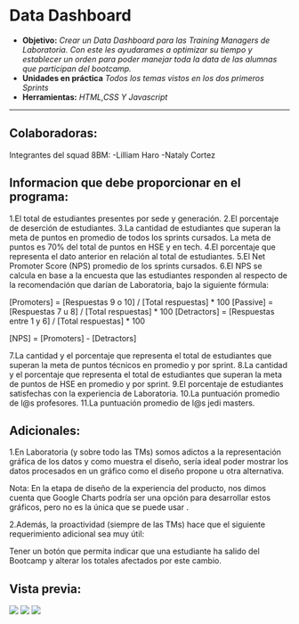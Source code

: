# Data Dashboard

* **Objetivo:** _Crear un Data Dashboard para las Training Managers de Laboratoria. Con este les ayudarames a optimizar su tiempo y establecer un orden para poder manejar toda la data de las alumnas que participan del bootcamp._
* **Unidades en práctica** _Todos los temas vistos en los dos primeros Sprints_
* **Herramientas:** _HTML,CSS Y Javascript_

***
## Colaboradoras:
Integrantes del squad 8BM:
-Lilliam Haro
-Nataly Cortez
## Informacion que debe proporcionar en el programa:

1.El total de estudiantes presentes por sede y generación.
2.El porcentaje de deserción de estudiantes.
3.La cantidad de estudiantes que superan la meta de puntos en promedio de todos los sprints cursados. La meta de puntos es 70% del total de puntos en HSE y en tech.
4.El porcentaje que representa el dato anterior en relación al total de estudiantes.
5.El Net Promoter Score (NPS) promedio de los sprints cursados. 6.El NPS se calcula en base a la encuesta que las estudiantes responden al respecto de la recomendación que darían de Laboratoria, bajo la siguiente fórmula:

[Promoters] = [Respuestas 9 o 10] / [Total respuestas] * 100
[Passive] = [Respuestas 7 u 8] / [Total respuestas] * 100
[Detractors] = [Respuestas entre 1 y 6] / [Total respuestas] * 100

[NPS] = [Promoters] - [Detractors]

7.La cantidad y el porcentaje que representa el total de estudiantes que superan la meta de puntos técnicos en promedio y por sprint.
8.La cantidad y el porcentaje que representa el total de estudiantes que superan la meta de puntos de HSE en promedio y por sprint.
9.El porcentaje de estudiantes satisfechas con la experiencia de Laboratoria.
10.La puntuación promedio de l@s profesores.
11.La puntuación promedio de l@s jedi masters.

## Adicionales:

1.En Laboratoria (y sobre todo las TMs) somos adictos a la representación gráfica de los datos y como muestra el diseño, sería ideal poder mostrar los datos procesados en un gráfico como el diseño propone u otra alternativa.

Nota: En la etapa de diseño de la experiencia del producto, nos dimos cuenta que Google Charts podría ser una opción para desarrollar estos gráficos, pero no es la única que se puede usar .

2.Además, la proactividad (siempre de las TMs) hace que el siguiente requerimiento adicional sea muy útil:

Tener un botón que permita indicar que una estudiante ha salido del Bootcamp y alterar los totales afectados por este cambio.

## Vista previa:

![](https://raw.githubusercontent.com/NatalyCortez/data-dashboard/master/assets/images/screen.JPG)
![](https://raw.githubusercontent.com/NatalyCortez/data-dashboard/master/assets/images/screentwo.JPG)
![](https://raw.githubusercontent.com/NatalyCortez/data-dashboard/master/assets/images/screenthree.JPG)

